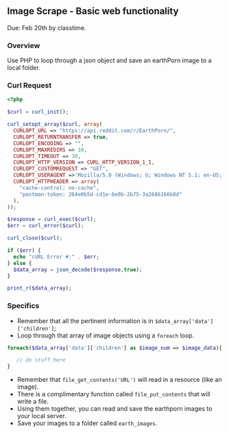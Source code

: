 ## Image Scrape - Basic web functionality
Due: Feb 20th by classtime.

### Overview

Use PHP to loop through a json object and save an earthPorn image to a local folder.


### Curl Request

```php
<?php 

$curl = curl_init();

curl_setopt_array($curl, array(
  CURLOPT_URL => "https://api.reddit.com/r/EarthPorn/",
  CURLOPT_RETURNTRANSFER => true,
  CURLOPT_ENCODING => "",
  CURLOPT_MAXREDIRS => 10,
  CURLOPT_TIMEOUT => 30,
  CURLOPT_HTTP_VERSION => CURL_HTTP_VERSION_1_1,
  CURLOPT_CUSTOMREQUEST => "GET",
  CURLOPT_USERAGENT =>'Mozilla/5.0 (Windows; U; Windows NT 5.1; en-US; rv:1.8.1.13) Gecko/20080311 Firefox/2.0.0.13',
  CURLOPT_HTTPHEADER => array(
    "cache-control: no-cache",
    "postman-token: 264e0b5d-cd1e-6e0b-2b75-3a2686166b8d"
  ),
));

$response = curl_exec($curl);
$err = curl_error($curl);

curl_close($curl);

if ($err) {
  echo "cURL Error #:" . $err;
} else {
  $data_array = json_decode($response,true);
}

print_r($data_array);
```

### Specifics

- Remember that all the pertinent information is in `$data_array['data']['children']`;
- Loop through that array of image objects using a `foreach` loop.

```php
foreach($data_array['data']['children'] as $image_num => $image_data){

   // do stuff here
}
```

- Remember that `file_get_contents('URL')` will read in a resource (like an image).
- There is a complimentary function called `file_put_contents` that will write a file. 
- Using them together, you can read and save the earthporn images to your local server.
- Save your images to a folder called `earth_images`.


